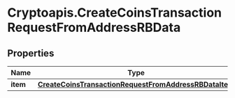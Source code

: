 # Cryptoapis.CreateCoinsTransactionRequestFromAddressRBData

## Properties

Name | Type | Description | Notes
------------ | ------------- | ------------- | -------------
**item** | [**CreateCoinsTransactionRequestFromAddressRBDataItem**](CreateCoinsTransactionRequestFromAddressRBDataItem.md) |  | 


